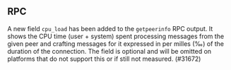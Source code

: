 RPC
---

A new field `cpu_load` has been added to the `getpeerinfo` RPC output.
It shows the CPU time (user + system) spent processing messages from the
given peer and crafting messages for it expressed in per milles (‰) of
the duration of the connection. The field is optional and will be omitted
on platforms that do not support this or if still not measured. (#31672)
